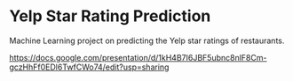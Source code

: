 # Yelp Star Rating Prediction
 Machine Learning project on predicting the Yelp star ratings of restaurants.
 
 https://docs.google.com/presentation/d/1kH4B7I6JBF5ubnc8nlF8Cm-gczHhFf0EDl6TwfCWo74/edit?usp=sharing
 
